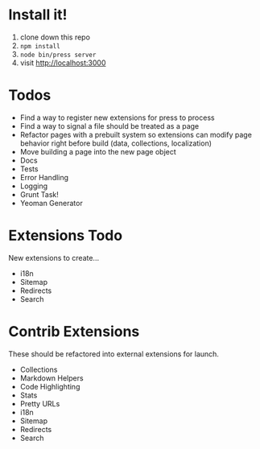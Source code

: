 # Install it!

1. clone down this repo
2. `npm install`
3. `node bin/press server`
4. visit [http://localhost:3000](http://localhost:3000)

# Todos
* Find a way to register new extensions for press to process
* Find a way to signal a file should be treated as a page
* Refactor pages with a prebuilt system so extensions can modify page behavior right before build (data, collections, localization)
* Move building a page into the new page object
* Docs
* Tests
* Error Handling
* Logging
* Grunt Task!
* Yeoman Generator

# Extensions Todo

New extensions to create...

* i18n
* Sitemap
* Redirects
* Search

# Contrib Extensions

These should be refactored into external extensions for launch.

* Collections
* Markdown Helpers
* Code Highlighting
* Stats
* Pretty URLs
* i18n
* Sitemap
* Redirects
* Search
